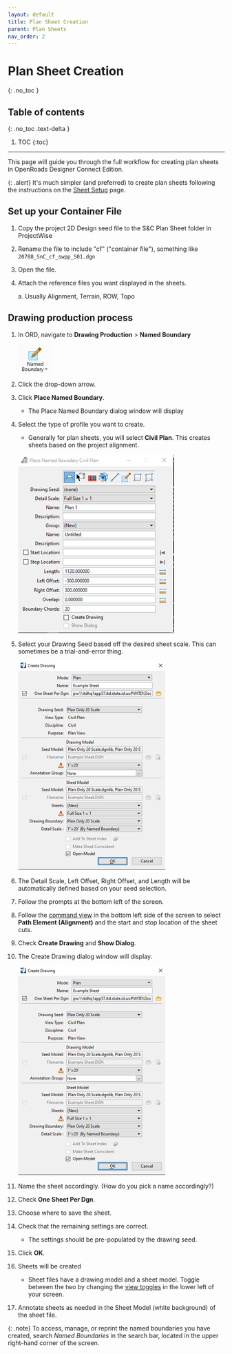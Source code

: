 ```yaml
---
layout: default
title: Plan Sheet Creation
parent: Plan Sheets
nav_order: 2
---
```


# Plan Sheet Creation
{: .no_toc }

## Table of contents
{: .no_toc .text-delta }

1. TOC
{:toc}

---

This page will guide you through the full workflow for creating plan sheets in OpenRoads Designer Connect Edition.

{: .alert}
It's much simpler (and preferred) to create plan sheets following the instructions on the [Sheet Setup] page.

## Set up your Container File

1.  Copy the project 2D Design seed file to the S&C Plan Sheet folder in ProjectWise

2.  Rename the file to include "cf" ("container file"), something like `20788_SnC_cf_swpp_S01.dgn`

3.  Open the file.

4.  Attach the reference files you want displayed in the sheets.

    a.  Usually Alignment, Terrain, ROW, Topo 

## Drawing production process

1.  In ORD, navigate to **Drawing Production** > **Named Boundary**

    ![](../assets/images/named-boundary-icon.png)

2.  Click the drop-down arrow.

3.  Click **Place Named Boundary**.

    -   The Place Named Boundary dialog window will display

4.  Select the type of profile you want to create.

    -   Generally for plan sheets, you will select **Civil Plan**. This creates sheets based on the project alignment.

    ![](../assets/images/named-boundary-properties.png)

5.  Select your Drawing Seed based off the desired sheet scale. This can sometimes be a trial-and-error thing. 

    ![](../assets/images/create-drawing.png)

6.  The Detail Scale, Left Offset, Right Offset, and Length will be automatically defined based on your seed selection.

7.  Follow the prompts at the bottom left of the screen. 

8.  Follow the [command view] in the bottom left side of the screen to select **Path Element (Alignment)** and the start and stop location of the sheet cuts. 

9.  Check **Create Drawing** and **Show Dialog**.

10. The Create Drawing dialog window will display.

    ![](../assets/images/create-drawing.png)

11. Name the sheet accordingly. (How do you pick a name accordingly?)

12. Check **One Sheet Per Dgn**.

13. Choose where to save the sheet.

14. Check that the remaining settings are correct.

    -   The settings should be pre-populated by the drawing seed.

15. Click **OK**.

16. Sheets will be created

    -   Sheet files have a drawing model and a sheet model. Toggle between the two by changing the [view toggles] in the lower left of your screen.

17. Annotate sheets as needed in the Sheet Model (white background) of the sheet file. 

{: .note}
To access, manage, or reprint the named boundaries you have created, search *Named Boundaries* in the search bar, located in the upper right-hand corner of the screen. 

[Sheet Setup]: /docs/sheet-setup
[command view]: https://docs.bentley.com/LiveContent/web/OpenRoads%20Designer%20CONNECT%20Edition-v13/en/GUID-40CF9525-AB56-47BF-AF51-63D75333BB61.html
[view toggles]: https://docs.bentley.com/LiveContent/web/OpenRoads%20Designer%20CONNECT%20Edition-v13/en/GUID-40CF9525-AB56-47BF-AF51-63D75333BB61.html